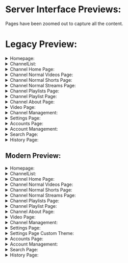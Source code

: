 # Server Interface Previews:
Pages have been zoomed out to capture all the content.

# Legacy Preview:

<details>
  <summary>Homepage:</summary>
  <img width="1470" height="1198" alt="1" src="https://github.com/user-attachments/assets/b977a4c3-9f1d-4796-bc2e-c546f57aad13" />
</details>

<details>
  <summary>ChannelList:</summary>
  <img width="1369" height="554" alt="2" src="https://github.com/user-attachments/assets/671aa800-2caf-458d-95aa-fd5c680288c1" />
</details>

<details>
  <summary>Channel Home Page:</summary>
  <img width="1031" height="1117" alt="3 0" src="https://github.com/user-attachments/assets/9ef4e294-ad2d-4521-9e4f-0c948dc659ad" />
</details>

<details>
  <summary>Channel Normal Videos Page:</summary>
  <img width="657" height="810" alt="3 1" src="https://github.com/user-attachments/assets/8767e284-50da-4cba-b335-5083cecdef58" />
</details>

<details>
  <summary>Channel Normal Shorts Page:</summary>
  <img width="757" height="796" alt="3 1 1" src="https://github.com/user-attachments/assets/d3c139bf-5453-49bb-ad78-a20af17bdec7" />
</details>

<details>
  <summary>Channel Normal Streams Page:</summary>
  <img width="846" height="588" alt="3 1 2" src="https://github.com/user-attachments/assets/b34a5b80-f2fa-49aa-ab5e-299be5e5af84" />
</details>

<details>
  <summary>Channel Playlists Page:</summary>
  <img width="650" height="352" alt="3 2" src="https://github.com/user-attachments/assets/7ff26eb7-335d-48c9-91cd-c62cd983ead0" />
</details>

<details>
  <summary>Channel Playlist Page:</summary>
  <img width="644" height="613" alt="3 3" src="https://github.com/user-attachments/assets/62ae169d-7a95-4a2b-b7f4-1ddeeda03054" />
</details>

<details>
  <summary>Channel About Page:</summary>
  <img width="639" height="562" alt="3 4" src="https://github.com/user-attachments/assets/925cdfd5-95db-4dfb-96d7-d86299406e19" />
</details>

<details>
  <summary>Video Page:</summary>
  <img width="958" height="1168" alt="4" src="https://github.com/user-attachments/assets/301fb944-fc5e-47e4-9221-f1fb2187bfd6" />
</details>

<details>
  <summary>Channel Management:</summary>
  <img width="1075" height="1363" alt="5" src="https://github.com/user-attachments/assets/93fcdf2b-7715-4002-94d6-791af11f4fe8" />
</details>

<details>
  <summary>Settings Page:</summary>
  <img width="1039" height="1369" alt="6" src="https://github.com/user-attachments/assets/c2fba14d-670a-4593-8681-9faeca3017d3" />
</details>

<details>
  <summary>Accounts Page:</summary>
  <img width="619" height="485" alt="7" src="https://github.com/user-attachments/assets/9602e010-874c-41a3-852e-be0f7c8d86a4" />
</details>

<details>
  <summary>Account Management:</summary>
  <img width="645" height="567" alt="8" src="https://github.com/user-attachments/assets/2244e798-eeed-46c7-8308-bdf571d79b72" />
</details>

<details>
  <summary>Search Page:</summary>
  <img width="623" height="481" alt="9" src="https://github.com/user-attachments/assets/23aa5d6c-6974-495e-b6f6-c1365ccd92c3" />
</details>

<details>
  <summary>History Page:</summary>
  <img width="627" height="456" alt="10" src="https://github.com/user-attachments/assets/2a467c00-6d84-4bd0-8052-c79524c65161" />
</details>


## Modern Preview:
<details>
  <summary>Homepage:</summary>
  <img width="1920" height="1200" alt="Screenshot 2025-07-15 215810" src="https://github.com/user-attachments/assets/863abb82-7470-44b1-9588-a84e643e3d55" />
</details>

<details>
  <summary>ChannelList:</summary>
  <img width="1920" height="1200" alt="Screenshot 2025-07-15 215818" src="https://github.com/user-attachments/assets/6b1dbeec-64d9-42f5-a9a8-aa5816086935" />
</details>

<details>
  <summary>Channel Home Page:</summary>
  <img width="1920" height="1200" alt="Screenshot 2025-07-15 215832" src="https://github.com/user-attachments/assets/ee129b8d-b052-4541-98d4-dc44206da472" />
</details>

<details>
  <summary>Channel Normal Videos Page:</summary>
  <img width="1920" height="1200" alt="Screenshot 2025-07-15 215838" src="https://github.com/user-attachments/assets/5acca846-eb23-413d-9805-2d59f74455eb" />
</details>

<details>
  <summary>Channel Normal Shorts Page:</summary>
  <img width="1920" height="1200" alt="Screenshot 2025-07-15 215844" src="https://github.com/user-attachments/assets/4f6fae28-faaf-48d2-8850-5428d2dcd21c" />
</details>

<details>
  <summary>Channel Normal Streams Page:</summary>
  <img width="1920" height="1200" alt="Screenshot 2025-07-15 215853" src="https://github.com/user-attachments/assets/c3035390-9ff1-44ab-8918-244a83824824" />
</details>

<details>
  <summary>Channel Playlists Page:</summary>
  <img width="1920" height="1200" alt="Screenshot 2025-07-15 215900" src="https://github.com/user-attachments/assets/cf981ffe-0b67-49de-8936-c9b90241b64d" />
</details>

<details>
  <summary>Channel Playlist Page:</summary>
  <img width="1920" height="1200" alt="Screenshot 2025-07-15 215907" src="https://github.com/user-attachments/assets/98265e63-db63-4283-b3ee-67c723630a4a" />
</details>

<details>
  <summary>Channel About Page:</summary>
  <img width="1920" height="1200" alt="Screenshot 2025-07-15 215913" src="https://github.com/user-attachments/assets/82fb8d70-430d-4a4c-b933-4a5b6ef36f29" />
</details>

<details>
  <summary>Video Page:</summary>
  <img width="1920" height="1200" alt="Screenshot 2025-07-15 221829" src="https://github.com/user-attachments/assets/03b5387a-ddb3-453e-a1d4-60b7db0d77c7" />
</details>

<details>
  <summary>Channel Management:</summary>
  <img width="1920" height="1200" alt="Screenshot 2025-07-15 215955" src="https://github.com/user-attachments/assets/47c96c24-49c8-4d12-a95f-0a982e6235d6" />
</details>

<details>
  <summary>Settings Page:</summary>
  <img width="1920" height="1200" alt="Screenshot 2025-07-15 220016" src="https://github.com/user-attachments/assets/375a2ec7-1fb1-418b-984e-4674454a736d" />
</details>

<details>
  <summary>Settings Page Custom Theme:</summary>
  <img width="1920" height="1200" alt="Screenshot 2025-07-15 220050" src="https://github.com/user-attachments/assets/cbb5b3e9-1949-4fae-9f91-7772c6bdd318" />
</details>

<details>
  <summary>Accounts Page:</summary>
  <img width="1920" height="1200" alt="Screenshot 2025-07-15 220023" src="https://github.com/user-attachments/assets/3390eb82-bf91-4803-a147-656493214cb0" />
</details>

<details>
  <summary>Account Management:</summary>
  <img width="1920" height="1200" alt="Screenshot 2025-07-15 220028" src="https://github.com/user-attachments/assets/a35f2d71-788e-4d31-8476-e2a69722a558" />
</details>

<details>
  <summary>Search Page:</summary>
  <img width="1920" height="1200" alt="image" src="https://github.com/user-attachments/assets/4c652a1a-0fca-44dc-ab21-9a8560894d17" />
</details>

<details>
  <summary>History Page:</summary>
  <img width="1920" height="1200" alt="Screenshot 2025-07-15 222217" src="https://github.com/user-attachments/assets/3d81bef7-1547-437f-9393-949c8e56887f" />
</details>
